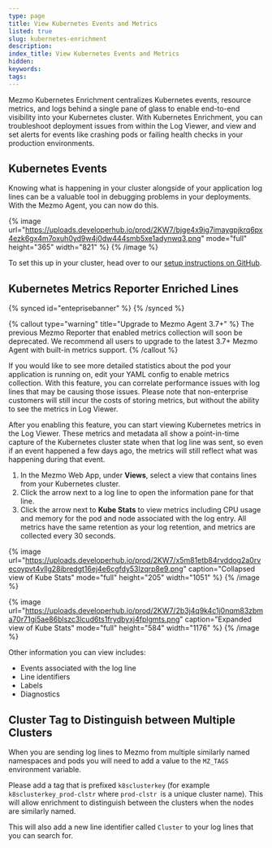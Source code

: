 ```yaml
---
type: page
title: View Kubernetes Events and Metrics
listed: true
slug: kubernetes-enrichment
description: 
index_title: View Kubernetes Events and Metrics
hidden: 
keywords: 
tags: 
---
```



Mezmo Kubernetes Enrichment centralizes Kubernetes events, resource metrics, and logs behind a single pane of glass to enable end-to-end visibility into your Kubernetes cluster. With Kubernetes Enrichment, you can troubleshoot deployment issues from within the Log Viewer, and view and set alerts for events like crashing pods or failing health checks in your production environments.

## Kubernetes Events

Knowing what is happening in your cluster alongside of your application log lines can be a valuable tool in debugging problems in your deployments.  With the Mezmo Agent, you can now do this.

{% image url="https://uploads.developerhub.io/prod/2KW7/bjge4x9ig7imaygpjkrq6px4ezk6gx4m7oxuh0yd9w4j0dw444smb5xe1adynwq3.png" mode="full" height="365" width="821" %}
{% /image %}

To set this up in your cluster, head over to our [setup instructions on GitHub](https://github.com/logdna/logdna-agent-v2/blob/master/docs/KUBERNETES.md#enabling-k8-events).

## Kubernetes Metrics Reporter Enriched Lines

{% synced id="enteprisebanner" %}
{% /synced %}

{% callout type="warning" title="Upgrade to Mezmo Agent 3.7+" %}
The previous Mezmo Reporter that enabled metrics collection will soon be deprecated. We recommend all users to upgrade to the latest 3.7+ Mezmo Agent with built-in metrics support.
{% /callout %}

If you would like to see more detailed statistics about the pod your application is running on, edit your YAML config to enable metrics collection.  With this feature, you can correlate performance issues with log lines that may be causing those issues. Please note that non-enterprise customers will still incur the costs of storing metrics, but without the ability to see the metrics in Log Viewer.

After you enabling this feature, you can start viewing Kubernetes metrics in the Log Viewer. These metrics and metadata all show a point-in-time capture of the Kubernetes cluster state when that log line was sent, so even if an event happened a few days ago, the metrics will still reflect what was happening during that event.

1. In the Mezmo Web App, under **Views**, select a view that contains lines from your Kubernetes cluster.
2. Click the arrow next to a log line to open the information pane for that line.
3. Click the arrow next to **Kube Stats** to view metrics including CPU usage and memory for the pod and node associated with the log entry. All metrics have the same retention as your log retention, and metrics are collected every 30 seconds.

{% image url="https://uploads.developerhub.io/prod/2KW7/x5m81etb84rvddog2a0rvecoypvt4vllg28ibredgt16ej4e6cgfdy53lzqrp8e9.png" caption="Collapsed view of Kube Stats" mode="full" height="205" width="1051" %}
{% /image %}

{% image url="https://uploads.developerhub.io/prod/2KW7/2b3j4q9k4c1j0nqm83zbma70r71gi5ae86blszc3lcud6ts1frydbyxj4fplgmts.png" caption="Expanded view of Kube Stats" mode="full" height="584" width="1176" %}
{% /image %}

Other information you can view includes:

- Events associated with the log line
- Line identifiers
- Labels
- Diagnostics

## Cluster Tag to Distinguish between Multiple Clusters

When you are sending log lines to Mezmo from multiple similarly named namespaces and pods you will need to add a value to the `MZ_TAGS` environment variable.

Please add a tag that is prefixed `k8sclusterkey` (for example `k8sclusterkey_prod-clstr` where `prod-clstr `is a unique cluster name). This will allow enrichment to distinguish between the clusters when the nodes are similarly named.

This will also add a new line identifier called `Cluster` to your log lines that you can search for.